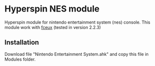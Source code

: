 # Hyperspin NES module
Hyperspin module for nintendo entertainment system (nes) console. This module work with [fceux](http://www.fceux.com) (tested in version 2.2.3)

## Installation
Download file "Nintendo Entertainment System.ahk" and copy this file in Modules folder.
